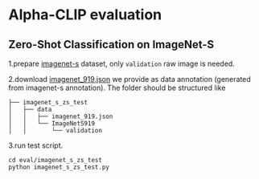 # Alpha-CLIP evaluation
## Zero-Shot Classification on ImageNet-S

1.prepare [imagenet-s](https://github.com/LUSSeg/ImageNet-S) dataset, only `validation` raw image is needed.

2.download [imagenet_919.json](https://huggingface.co/datasets/Zery/MaskImageNet/tree/main)  we provide as data annotation (generated from imagenet-s annotation). The folder should be structured like

```
├── imagenet_s_zs_test
│   ├── data
│   │   ├── imagenet_919.json
│   │   └── ImageNetS919
│   │       └── validation
```

3.run test script.

```
cd eval/imagenet_s_zs_test
python imagenet_s_zs_test.py
```
